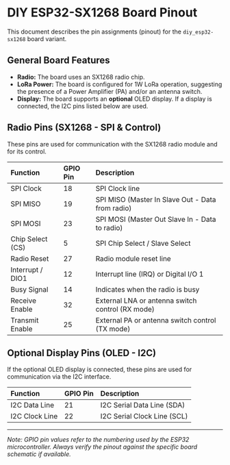 # DIY ESP32-SX1268 Board Pinout

This document describes the pin assignments (pinout) for the `diy_esp32-sx1268` board variant.

## General Board Features

-   **Radio:** The board uses an SX1268 radio chip.
-   **LoRa Power:** The board is configured for 1W LoRa operation, suggesting the presence of a Power Amplifier (PA) and/or an antenna switch.
-   **Display:** The board supports an **optional** OLED display. If a display is connected, the I2C pins listed below are used.

## Radio Pins (SX1268 - SPI & Control)

These pins are used for communication with the SX1268 radio module and for its control.

| Function         | GPIO Pin | Description                                      |
| :--------------- | :------- | :----------------------------------------------- |
| SPI Clock        | 18       | SPI Clock line                                   |
| SPI MISO         | 19       | SPI MISO (Master In Slave Out - Data from radio) |
| SPI MOSI         | 23       | SPI MOSI (Master Out Slave In - Data to radio)   |
| Chip Select (CS) | 5        | SPI Chip Select / Slave Select                   |
| Radio Reset      | 27       | Radio module reset line                          |
| Interrupt / DIO1 | 12       | Interrupt line (IRQ) or Digital I/O 1            |
| Busy Signal      | 14       | Indicates when the radio is busy                 |
| Receive Enable   | 32       | External LNA or antenna switch control (RX mode) |
| Transmit Enable  | 25       | External PA or antenna switch control (TX mode)  |

## Optional Display Pins (OLED - I2C)

If the optional OLED display is connected, these pins are used for communication via the I2C interface.

| Function       | GPIO Pin | Description                 |
| :------------- | :------- | :-------------------------- |
| I2C Data Line  | 21       | I2C Serial Data Line (SDA)  |
| I2C Clock Line | 22       | I2C Serial Clock Line (SCL) |

---

_Note: GPIO pin values refer to the numbering used by the ESP32 microcontroller. Always verify the pinout against the specific board schematic if available._
